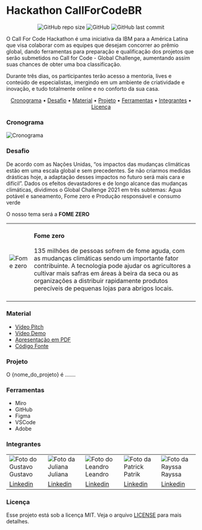 # Hackathon CallForCodeBR

<p align="center">
  <img alt="GitHub repo size" src="https://img.shields.io/github/repo-size/gpd38/desafioShaweeCallForCodeBR?color=blue">
  <img alt="GitHub" src="https://img.shields.io/github/license/gpd38/desafioShaweeCallForCodeBR?color=green">
  <img alt="GitHub last commit" src="https://img.shields.io/github/last-commit/gpd38/desafioShaweeCallForCodeBR?color=red">
</p>

O Call For Code Hackathon é uma iniciativa da IBM para a América Latina que visa colaborar com as equipes que desejam concorrer ao prêmio global, dando ferramentas para preparação e qualificação dos projetos que serão submetidos no Call for Code - Global Challenge, aumentando assim suas chances de obter uma boa classificação. 

Durante três dias, os participantes terão acesso a mentoria, lives e conteúdo de especialistas, imergindo em um ambiente de criatividade e inovação, e tudo totalmente online e no conforto da sua casa.

<p align="center">
  <a href="#Cronograma">Cronograma</a> •
  <a href="#Desafio">Desafio</a> •
  <a href="#Material">Material</a> •
  <a href="#Projeto">Projeto</a> •
  <a href="#Ferramentas">Ferramentas</a> •
  <a href="#Integrantes">Integrantes</a> •
  <a href="#Licença">Licença</a>
</p>

### Cronograma

![Cronograma](https://raw.githubusercontent.com/gpd38/desafioShaweeCallForCodeBR/main/imgReadme/cronograma.png)

### Desafio

<p>De acordo com as Nações Unidas, “os impactos das mudanças climáticas estão em uma escala global e sem precedentes. Se não criarmos medidas drásticas hoje, a adaptação desses impactos no futuro será mais cara e difícil”. Dados os efeitos devastadores e de longo alcance das mudanças climáticas, dividimos o Global Challenge 2021 em três subtemas: Água potável e saneamento, Fome zero e Produção responsável e consumo verde</p>
<p>O nosso tema será a <strong>FOME ZERO</strong></p>

<table style="width:100%">
  <tr>
    <td><img alt="Fome zero" src="https://callforcode.shawee.io/img/zero-hunger.jpeg"></img></td>
    <td>
      <br><strong>Fome zero</strong></br>
      <br>135 milhões de pessoas sofrem de fome aguda, com as mudanças climáticas sendo um importante fator contribuinte. A tecnologia pode ajudar os agricultores a cultivar mais safras em áreas à beira da seca ou as organizações a distribuir rapidamente produtos perecíveis de pequenas lojas para abrigos locais.</br></br>
    </td>
  </tr>
</table>

### Material

- [Vídeo Pitch](https://youtu.be/yCiAhAjf_Dg)
- [Vídeo Demo](#)
- [Apresentação em PDF](#)
- [Código Fonte](#)

### Projeto

O {nome_do_projeto} é .......

### Ferramentas

<ul>
  <li>Miro</li>
  <li>GitHub</li>
  <li>Figma</li>
  <li>VSCode</li>
  <li>Adobe</li>
</ul>

### Integrantes

<table>
  <tr>
    <td><img alt="Foto do Gustavo" src="https://media-exp1.licdn.com/dms/image/C4E03AQHTRpKKU1Nptg/profile-displayphoto-shrink_800_800/0/1596412740803?e=1632355200&v=beta&t=_tHq8kQcYhTtEG5WEyjKBZr2LcCdt1mRGZ89BiceEss" /><br>Gustavo</td>
    <td><img alt="Foto da Juliana" src="https://media-exp1.licdn.com/dms/image/C4D03AQEYjEzbshc0vA/profile-displayphoto-shrink_800_800/0/1622758873325?e=1632355200&v=beta&t=3O951wftxKufrhdNLfJZ2ICfTWgG8Cr13FWR2LvJ-Sc" /><br>Juliana</td>
    <td><img alt="Foto do Leandro" src="https://media-exp1.licdn.com/dms/image/D4D35AQE03viAgdKtNA/profile-framedphoto-shrink_800_800/0/1621786677258?e=1626894000&v=beta&t=WtfI3E_ghTmNYvmHni3n44Z1nPq3N3sfdf0T_Yk4Mw8" /><br>Leandro</td>
    <td><img alt="Foto da Patrick" src="https://media-exp1.licdn.com/dms/image/C4D03AQFt7b47CU2Arw/profile-displayphoto-shrink_800_800/0/1583152186690?e=1632355200&v=beta&t=8C4r4SirQAgmXki2aHAaccdtx-XRH948EubvuO-4T6k" /><br>Patrik</td>
    <td><img alt="Foto da Rayssa" src="https://media-exp1.licdn.com/dms/image/C4E03AQGy0Hwe_qa3Tw/profile-displayphoto-shrink_800_800/0/1534771892059?e=1632355200&v=beta&t=d8wxA3GPS2o-3zR3rdrwt6g7vCm_moezr_YmBMjIzg8" /><br>Rayssa</td>
  </tr>
  <tr>
    <td><a href="https://www.linkedin.com/in/gustavopereiradias/" target="_blank">Linkedin</a></td>
    <td><a href="https://www.linkedin.com/in/julianadcc/" target="_blank">Linkedin</a></td>
    <td><a href="https://www.linkedin.com/in/leandro-bezerra-/" target="_blank">Linkedin</a></td>
    <td><a href="https://www.linkedin.com/in/patrik-augusto-liro-066345183/" target="_blank">Linkedin</a></td>
    <td><a href="https://www.linkedin.com/in/rayssa-lima-475531155/" target="_blank">Linkedin</a></td>
    </tr>
  </table>

### Licença

Esse projeto está sob a licença MIT. Veja o arquivo [LICENSE](LICENSE) para mais detalhes.
